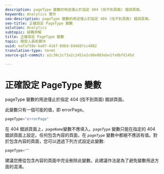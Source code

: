 ```yaml
---
description: pageType 變數的用途僅止於指定 404 (找不到頁面) 錯誤頁面。
keywords: Analytics 實作
seo-description: pageType 變數的用途僅止於指定 404 (找不到頁面) 錯誤頁面。
seo-title: 正確設定 PageType 變數
solution: Analytics
subtopic: 疑難排解
title: 正確設定 PageType 變數
topic: 開發人員和實作
uuid: eafaf58e-ba07-416f-89b9-694687cc4802
translation-type: tm+mt
source-git-commit: a2c38c2cf3a2c1451e2c60e003ebe1fa9bfd145d

---
```



# 正確設定 PageType 變數

pageType 變數的用途僅止於指定 404 (找不到頁面) 錯誤頁面。

此變數只有一個可能的值，即 errorPage。

```js
pageType="errorPage"
```

在 404 錯誤頁面上，*`pageName`*&#x200B;變數不應填入。*`pageType`* 變數只能在指定的 404 錯誤頁面上設定。任何包含內容的頁面，在 *`pageType`* 變數中都絕不應該有值。對於包含內容的頁面，您可以透過下列方式設定此變數: 

```js
pageType=""
```

建議您應從包含內容的頁面中完全刪除此變數。此建議作法是為了避免變數用途方面的混淆。
